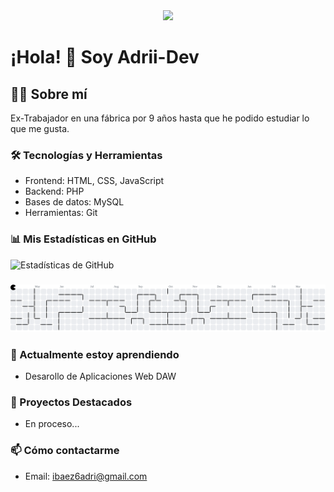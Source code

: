 <div align="center">
  <img height="150" src="https://media.giphy.com/media/M9gbBd9nbDrOTu1Mqx/giphy.gif"  />
</div>

###

# ¡Hola! 👋 Soy Adrii-Dev

## 👨‍💻 Sobre mí
Ex-Trabajador en una fábrica por 9 años hasta que he podido estudiar lo que me gusta.

### 🛠️ Tecnologías y Herramientas
- Frontend: HTML, CSS, JavaScript
- Backend: PHP
- Bases de datos: MySQL
- Herramientas: Git

### 📊 Mis Estadísticas en GitHub
![Estadísticas de GitHub](https://github-readme-stats.vercel.app/api?username=Adrii-Dev&show_icons=true&theme=radical)

###

<picture>
  <source media="(prefers-color-scheme: dark)" srcset="https://raw.githubusercontent.com/Adrii-Dev/Adrii-Dev/output/pacman-contribution-graph-dark.svg">
  <source media="(prefers-color-scheme: light)" srcset="https://raw.githubusercontent.com/Adrii-Dev/Adrii-Dev/output/pacman-contribution-graph.svg">
  <img alt="pacman contribution graph" src="https://raw.githubusercontent.com/Adrii-Dev/Adrii-Dev/output/pacman-contribution-graph.svg">
</picture>

###

### 🌱 Actualmente estoy aprendiendo
- Desarollo de Aplicaciones Web DAW

### 💼 Proyectos Destacados
- En proceso...

### 📫 Cómo contactarme
- Email: ibaez6adri@gmail.com
